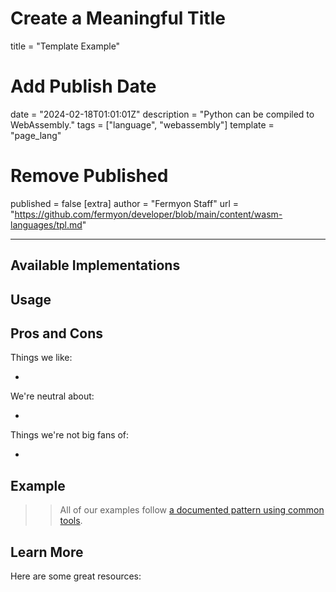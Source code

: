 # Create a Meaningful Title

title = "Template Example"

# Add Publish Date

date = "2024-02-18T01:01:01Z"
description = "Python can be compiled to WebAssembly."
tags = ["language", "webassembly"]
template = "page_lang"

# Remove Published

published = false
[extra]
author = "Fermyon Staff"
url = "https://github.com/fermyon/developer/blob/main/content/wasm-languages/tpl.md"

---

<!--
A sentence or two about the language. Make sure to say whether it is scripting, compiled, etc.

The idea here should be to help a newcomer understand that, for example, Rust is a compiled systems language
while Python is a general purpose scripting language.
-->

## Available Implementations

<!--
List official implementations first, and other implementations as well.

Make sure to link to the website or repository
-->

## Usage

<!--
This section should just talk about how this project is to be used.

For example, TinyGo might show how to compile to WASI
-->

## Pros and Cons

<!-- List out some pros and cons of this language vs others WHEN IT COMES TO WASM 

For example, might point out that the Swift runtime requires large binaries or that
an unofficial implementation lags behind the core language's feature set. Or might
point out really good tooling or performance.

-->
Things we like:

- 

We're neutral about:

- 

Things we're not big fans of:

- 

## Example

>> All of our examples follow [a documented pattern using common tools](/wasm-languages/about-examples).

<!-- If possible, show a code example and instructions for compiling.

When possible, show (by priority)

- Spin
- Wagi
- Wasmtime
 -->

## Learn More

Here are some great resources:

<!-- 
Bullet list to things like blogs, projects, etc.
-->